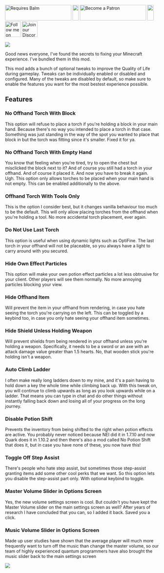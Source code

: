 <p>
    <a style="text-decoration: none;" href="https://modrinth.com/mod/balm"> 
        <img src="https://blay09.net/files/brand/requires_balm.png" alt="Requires Balm" width="217" height="51" /> 
    </a>
    <img src="https://blay09.net/files/brand/spacer.png" alt="" width="20" height="51" />
    <a style="text-decoration: none;" href="https://www.patreon.com/blay09"> 
        <img src="https://blay09.net/files/brand/patreon.png" alt="Become a Patron" width="217" height="51" /> 
    </a> 
    <img src="https://blay09.net/files/brand/spacer.png" alt="" width="21" height="51" /> 
    <a style="text-decoration: none;" href="https://twitter.com/BlayTheNinth">
        <img src="https://blay09.net/files/brand/twitter.png" alt="Follow me on Twitter" width="51" height="51" />
    </a>
    <a style="text-decoration: none;" href="https://discord.gg/VAfZ2Nau6j">
        <img src="https://blay09.net/files/brand/discord.png" alt="Join our Discord" width="51" height="51" />
    </a>
</p>

![](https://blay09.net/files/brand/clienttweaks.png)

Good news everyone, I've found the secrets to fixing your Minecraft experience. I've bundled them in this mod.

This mod adds a bunch of optional tweaks to improve the Quality of Life during gameplay. Tweaks can be individually enabled or disabled and configured. Many of the tweaks are disabled by default, so make sure to enable the features you want for the most bestest experience possible.

## Features

### No Offhand Torch With Block
This option will refuse to place a torch if you're holding a block in your main hand. Because there's no way you intended to place a torch in that case. Something was just standing in the way of the spot you wanted to place that block in but the torch was fitting since it's smaller. Fixed it for ya.

### No Offhand Torch With Empty Hand
You know that feeling when you're tired, try to open the chest but misclicked the block next to it? And of course you still had a torch in your offhand. And of course it placed it. And now you have to break it again. Ugh. This option only allows torches to be placed when your main hand is not empty. This can be enabled additionally to the above.

### Offhand Torch With Tools Only
This is the option I consider best, but it changes vanilla behaviour too much to be the default. This will only allow placing torches from the offhand when you're holding a tool. No more accidental torch placement, ever again.

### Do Not Use Last Torch
This option is useful when using dynamic lights such as OptiFine. The last torch in your offhand will not be placeable, so you always have a light to carry around with you secured.

### Hide Own Effect Particles
This option will make your own potion effect particles a lot less obtrusive for your client. Other players will see them normally. No more annoying particles blocking your view.

### Hide Offhand Item
Will prevent the item in your offhand from rendering, in case you hate seeing the torch you're carrying on the left. This can be toggled by a keybind too, in case you only hate seeing your offhand item sometimes.

### Hide Shield Unless Holding Weapon
Will prevent shields from being rendered in your offhand unless you're holding a weapon. Specifically, it needs to be a sword or an axe with an attack damage value greater than 1.5 hearts. No, that wooden stick you're holding isn't a weapon.

### Auto Climb Ladder
I often make really long ladders down to my mine, and it's a pain having to hold down a key the whole time while climbing back up. With this tweak on, you will continue to climb upwards as long as you look upwards while on a ladder. That means you can type in chat and do other things without instantly falling back down and losing all of your progress on the long journey.

### Disable Potion Shift
Prevents the inventory from being shifted to the right when potion effects are active. You probably never noticed because NEI did it in 1.7.10 and now Quark does it in 1.10.2 and then there's also a mod called No Potion Shift that does it, but in case you have none of these, you now have this!

### Toggle Off Step Assist
There's people who hate step assist, but sometimes those step-assist granting items add some other cool perks that we want. So this option lets you disable the step-assist part only. With optional keybind to toggle.

### Master Volume Slider in Options Screen
Yes, the new volume settings screen is cool. But couldn't you have kept the Master Volume slider on the main settings screen as well? After years of research I have concluded that you can, so I added it back. Saved you a click.

### Music Volume Slider in Options Screen
Made up user studies have shown that the average player will much more frequently want to turn off the music than change the master volume, so our team of highly experienced quantum programmers have also brought the music slider back to the main settings screen

![](https://blay09.net/files/brand/clienttweaks_settings.png)